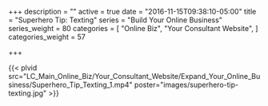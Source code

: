+++
description = ""
active = true
date = "2016-11-15T09:38:10-05:00"
title = "Superhero Tip: Texting"
series = "Build Your Online Business"
series_weight = 80
categories = [
  "Online Biz",
  "Your Consultant Website",
]
categories_weight = 57

+++

{{< plvid src="LC_Main_Online_Biz/Your_Consultant_Website/Expand_Your_Online_Business/Superhero_Tip_Texting_1.mp4" poster="images/superhero-tip-texting.jpg" >}}
